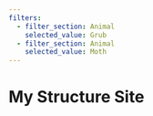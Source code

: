 ```yaml
---
filters:
  - filter_section: Animal
    selected_value: Grub
  - filter_section: Animal
    selected_value: Moth
---
```

# My Structure Site